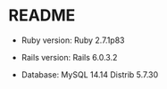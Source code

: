 # README

* Ruby version: Ruby 2.7.1p83 

* Rails version: Rails 6.0.3.2

* Database: MySQL 14.14 Distrib 5.7.30





